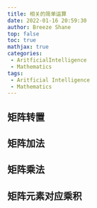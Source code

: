 ```yaml
---
title: 相关的简单运算
date: 2022-01-16 20:59:30
author: Breeze Shane
top: false
toc: true
mathjax: true
categories: 
 - AritficialIntelligence
 - Mathematics
tags: 
 - Aritficial Intelligence
 - Mathematics
---
```

## 矩阵转置

## 矩阵加法

## 矩阵乘法

## 矩阵元素对应乘积
